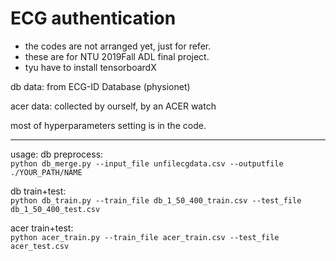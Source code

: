 # ECG authentication

* the codes are not arranged yet, just for refer.
* these are for NTU 2019Fall ADL final project.
* tyu have to install tensorboardX

db data: from ECG-ID Database (physionet)

acer data: collected by ourself, by an ACER watch

most of hyperparameters setting is in the code.

--------
usage:
db preprocess:  
`
python db_merge.py --input_file unfilecgdata.csv --outputfile ./YOUR_PATH/NAME
`

db train+test:  
`
python db_train.py --train_file db_1_50_400_train.csv --test_file db_1_50_400_test.csv
`

acer train+test:  
`
python acer_train.py --train_file acer_train.csv --test_file acer_test.csv
`
